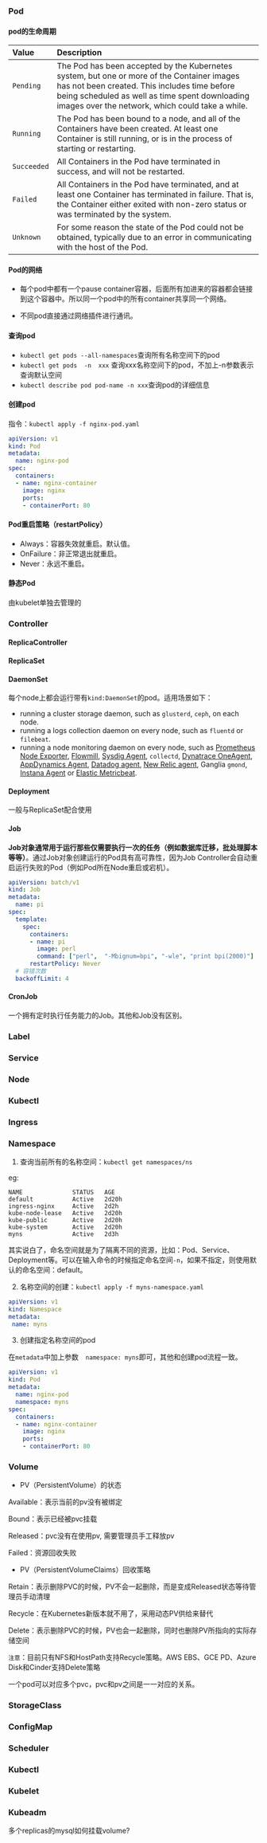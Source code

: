 ### Pod

#### pod的生命周期

| Value       | Description                                                  |
| :---------- | :----------------------------------------------------------- |
| `Pending`   | The Pod has been accepted by the Kubernetes system, but one or more of the Container images has not been created. This includes time before being scheduled as well as time spent downloading images over the network, which could take a while. |
| `Running`   | The Pod has been bound to a node, and all of the Containers have been created. At least one Container is still running, or is in the process of starting or restarting. |
| `Succeeded` | All Containers in the Pod have terminated in success, and will not be restarted. |
| `Failed`    | All Containers in the Pod have terminated, and at least one Container has terminated in failure. That is, the Container either exited with non-zero status or was terminated by the system. |
| `Unknown`   | For some reason the state of the Pod could not be obtained, typically due to an error in communicating with the host of the Pod. |

#### Pod的网络

- 每个pod中都有一个pause container容器，后面所有加进来的容器都会链接到这个容器中。所以同一个pod中的所有container共享同一个网络。

- 不同pod直接通过网络插件进行通讯。

#### 查询pod

- `kubectl get pods --all-namespaces`查询所有名称空间下的pod
- `kubectl get pods  -n  xxx` 查询xxx名称空间下的pod，不加上-n参数表示查询默认空间
- `kubectl describe pod pod-name -n xxx`查询pod的详细信息

#### 创建pod

指令：`kubectl apply -f nginx-pod.yaml`

```yaml
apiVersion: v1
kind: Pod
metadata:
  name: nginx-pod
spec:
  containers:
  - name: nginx-container
    image: nginx
    ports:
    - containerPort: 80
```

#### Pod重启策略（restartPolicy）

- Always：容器失效就重启。默认值。
- OnFailure：非正常退出就重启。
- Never：永远不重启。

#### 静态Pod

由kubelet单独去管理的



### Controller

#### ReplicaController

#### ReplicaSet

#### DaemonSet

每个node上都会运行带有`kind:DaemonSet`的pod。适用场景如下：

- running a cluster storage daemon, such as `glusterd`, `ceph`, on each node.
- running a logs collection daemon on every node, such as `fluentd` or `filebeat`.
- running a node monitoring daemon on every node, such as [Prometheus Node Exporter](https://github.com/prometheus/node_exporter), [Flowmill](https://github.com/Flowmill/flowmill-k8s/), [Sysdig Agent](https://docs.sysdig.com/), `collectd`, [Dynatrace OneAgent](https://www.dynatrace.com/technologies/kubernetes-monitoring/), [AppDynamics Agent](https://docs.appdynamics.com/display/CLOUD/Container+Visibility+with+Kubernetes), [Datadog agent](https://docs.datadoghq.com/agent/kubernetes/daemonset_setup/), [New Relic agent](https://docs.newrelic.com/docs/integrations/kubernetes-integration/installation/kubernetes-installation-configuration), Ganglia `gmond`, [Instana Agent](https://www.instana.com/supported-integrations/kubernetes-monitoring/) or [Elastic Metricbeat](https://www.elastic.co/guide/en/beats/metricbeat/current/running-on-kubernetes.html).

#### Deployment

一般与ReplicaSet配合使用

#### Job

**Job对象通常用于运行那些仅需要执行一次的任务（例如数据库迁移，批处理脚本等等）**。通过Job对象创建运行的Pod具有高可靠性，因为Job Controller会自动重启运行失败的Pod（例如Pod所在Node重启或宕机）。

```yaml
apiVersion: batch/v1
kind: Job
metadata:
  name: pi
spec:
  template:
    spec:
      containers:
      - name: pi
        image: perl
        command: ["perl",  "-Mbignum=bpi", "-wle", "print bpi(2000)"]
      restartPolicy: Never
  # 容错次数
  backoffLimit: 4
```



#### CronJob

一个拥有定时执行任务能力的Job。其他和Job没有区别。

### Label

### Service

### Node

### Kubectl

### Ingress

### Namespace

1. 查询当前所有的名称空间：`kubectl get namespaces/ns`

eg:

```
NAME              STATUS   AGE
default           Active   2d20h
ingress-nginx     Active   2d2h
kube-node-lease   Active   2d20h
kube-public       Active   2d20h
kube-system       Active   2d20h
myns              Active   2d3h
```

其实说白了，命名空间就是为了隔离不同的资源，比如：Pod、Service、Deployment等。可以在输入命令的时候指定命名空间`-n`，如果不指定，则使用默认的命名空间：default。



2. 名称空间的创建：`kubectl apply -f myns-namespace.yaml`

```yaml
apiVersion: v1
kind: Namespace
metadata:
 name: myns
```

3. 创建指定名称空间的pod

在`metadata`中加上参数`  namespace: myns`即可，其他和创建pod流程一致。

```yaml
apiVersion: v1
kind: Pod
metadata:
  name: nginx-pod
  namespace: myns
spec:
  containers:
  - name: nginx-container
    image: nginx
    ports:
    - containerPort: 80
```





### Volume

- PV（PersistentVolume）的状态

Available：表示当前的pv没有被绑定

Bound：表示已经被pvc挂载

Released：pvc没有在使用pv, 需要管理员手工释放pv

Failed：资源回收失败

- PV（PersistentVolumeClaims）回收策略

Retain：表示删除PVC的时候，PV不会一起删除，而是变成Released状态等待管理员手动清理

Recycle：在Kubernetes新版本就不用了，采用动态PV供给来替代

Delete：表示删除PVC的时候，PV也会一起删除，同时也删除PV所指向的实际存储空间

`注意`：目前只有NFS和HostPath支持Recycle策略。AWS EBS、GCE PD、Azure Disk和Cinder支持Delete策略



一个pod可以对应多个pvc，pvc和pv之间是一一对应的关系。

### StorageClass



### ConfigMap



### Scheduler



### Kubectl

### Kubelet

### Kubeadm



多个replicas的mysql如何挂载volume?

